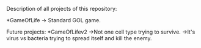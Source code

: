 Description of all projects of this repository:

*GameOfLife
-> Standard GOL game.

Future projects:
*GameOfLifev2
->Not one cell type trying to survive.
->It's virus vs bacteria trying to spread itself and kill the enemy.